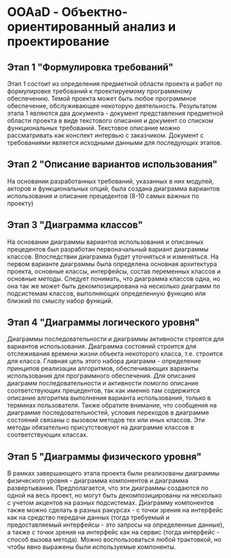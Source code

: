 # OOAaD - Объектно-ориентированный анализ и проектирование

## Этап 1 "Формулировка требований"
Этап 1 состоит из определения предметной области проекта и работ по формулировке требований к проектируемому программному обеспечению. 
Темой проекта может быть любое программное обеспечение, обслуживающее некоторую деятельность. Результатом этапа 1 являются два документа - документ представления предметной области проекта в виде текстового описания и документ со списком функциональных требований. Текстовое описание можно рассматривать как конспект интервью с заказчиком. Документ с требованиями является исходными данными для последующих этапов.


## Этап 2 "Описание вариантов использования"
На основании разработанных требований, указанных в них модулей, акторов и функциональных опций, была создана диаграмма вариантов использования и описание прецедентов (8-10 самых важных по проекту)


## Этап 3 "Диаграмма классов"
На основании диаграммы вариантов использования и описанных прецедентов был разработан первоначальный вариант диаграммы классов. Впоследствии диаграмма будет уточняться и изменяться. На первом варианте диаграммы была определена основная архитектура проекта, основные классы, интерфейсы, состав переменных классов и основные методы. Следует понимать, что диаграмма классов одна, но она так же может быть декомпозицирована на несколько диаграмм по подсистемам классов, выполняющих определенную функцию или близкий по смыслу набор функций. 


## Этап 4 "Диаграммы логического уровня"
Диаграммы последовательности и диаграммы активности строятся для вариантов использования. Диаграмма состояний строится для отслеживания времени жизни объекта некоторого класса, т.е. строится для класса. Главная цель этого набора диаграмм - определение принципов реализации алгоритмов, обеспечивающих варианты использования для программного обеспечения. Для описания диаграмм последовательности и активности помогло описание соответствующих прецедентов, так как именно там содержится описание алгоритма выполнения варианта использования, только в терминах пользователя.
Также обратите внимание, что сообщения на диаграмме последовательностей, условия переходов в диаграмме состояний связаны с вызовом методов тех или иных классов. Эти методы обязательно присутствовуют на диаграмме классов в соответствующих классах.


## Этап 5 "Диаграммы физического уровня"
В рамках завершающего этапа проекта были реализованы диаграммы физического уровня - диаграмма компонентов и диаграмма развертывания. Предполагается, что эти диаграммы создаются по одной на весь проект, но могут быть декомпозицированы на несколько с учетом акцентов на разных подсистемах. Диаграмму компонентов также можно сделать в разных ракурсах - с точки зрения на интерфейс как на средство передачи данных (тогда требуемый и предоставляемый интерфейсы - это запросы на определенные данные), а также с точки зрения на интерфейс как на сервис (тогда интерфейс - способ вызова метода). Можно воспользоваться любой трактовкой, но чтобы явно выражены были используемые компоненты.

